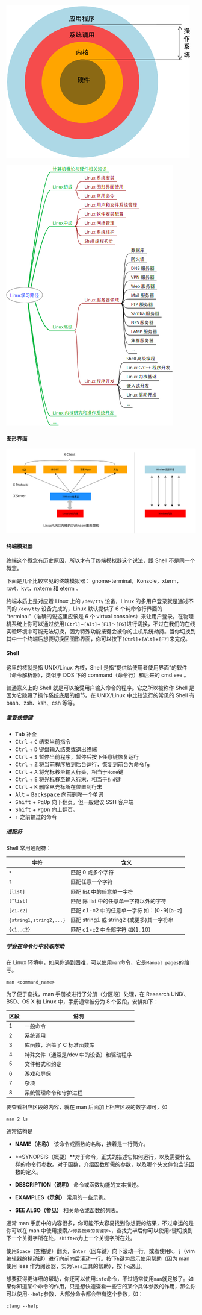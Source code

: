 ![图1-1](1-1.png)

![1](1-8.png)

#### 图形界面

![1](2-1.png)

#### 终端模拟器

终端这个概念有历史原因，所以才有了终端模拟器这个说法，跟 Shell 不是同一个概念。

下面是几个比较常见的终端模拟器： gnome-terminal，Konsole，xterm，rxvt，kvt，nxterm 和 eterm 。

终端本质上是对应着 Linux 上的 `/dev/tty` 设备，Linux 的多用户登录就是通过不同的 `/dev/tty` 设备完成的，Linux 默认提供了 6 个纯命令行界面的 “terminal”（准确的说这里应该是 6 个 virtual consoles）来让用户登录。在物理机系统上你可以通过使用`[Ctrl]`+`[Alt]`+`[F1]～[F6]`进行切换，不过在我们的在线实验环境中可能无法切换，因为特殊功能按键会被你的主机系统劫持。当你切换到其中一个终端后想要切换回图形界面，你可以按下`[Ctrl]`+`[Alt]`+`[F7]`来完成。

#### Shell 

这里的核就是指 UNIX/Linux 内核，Shell 是指“提供给使用者使用界面”的软件（命令解析器），类似于 DOS 下的 command（命令行）和后来的 cmd.exe 。

普通意义上的 Shell 就是可以接受用户输入命令的程序。它之所以被称作 Shell 是因为它隐藏了操作系统底层的细节。在 UNIX/Linux 中比较流行的常见的 Shell 有 bash、zsh、ksh、csh 等等。

##### 重要快捷键

- <kbd>Tab</kbd> 补全
- <kbd>Ctrl</kbd> + <kbd>C</kbd> 结束当前指令
- <kbd>Ctrl</kbd> + <kbd>D</kbd> 键盘输入结束或退出终端
- <kbd>Ctrl</kbd> + <kbd>S</kbd> 暂停当前程序，暂停后按下任意键恢复运行
- <kbd>Ctrl</kbd> + <kbd>Z</kbd>  将当前程序放到后台运行，恢复到前台为命令`fg`
- <kbd>Ctrl</kbd> + <kbd>A</kbd> 将光标移至输入行头，相当于`Home`键
- <kbd>Ctrl</kbd> + <kbd>E</kbd> 将光标移至输入行末，相当于`End`键
- <kbd>Ctrl</kbd> + <kbd>K</kbd> 删除从光标所在位置到行末
- <kbd>Alt</kbd> + <kbd>Backspace</kbd> 向前删除一个单词
- <kbd>Shift</kbd> + <kbd>PgUp</kbd> 向下翻页。但一般建议 SSH 客户端
- <kbd>Shift</kbd> + <kbd>PgDn</kbd> 向上翻页。
- <kbd>↑</kbd> 之前输过的命令

##### 通配符

Shell 常用通配符：

| 字符                    | 含义                                       |
| ----------------------- | ------------------------------------------ |
| `*`                     | 匹配 0 或多个字符                          |
| `?`                     | 匹配任意一个字符                           |
| `[list]`                | 匹配 list 中的任意单一字符                 |
| `[^list]`               | 匹配 除 list 中的任意单一字符以外的字符    |
| `[c1-c2]`               | 匹配 c1-c2 中的任意单一字符 如：[0-9][a-z] |
| `{string1,string2,...}` | 匹配 string1 或 string2 (或更多)其一字符串 |
| `{c1..c2}`              | 匹配 c1-c2 中全部字符 如{1..10}            |

##### 学会在命令行中获取帮助

在 Linux 环境中，如果你遇到困难，可以使用`man`命令，它是`Manual pages`的缩写。

```
man <command_name>
```

为了便于查找，man 手册被进行了分册（分区段）处理，在 Research UNIX、BSD、OS X 和 Linux 中，手册通常被分为 8 个区段，安排如下：

| 区段 | 说明                                      |
| ---- | ----------------------------------------- |
| 1    | 一般命令                                  |
| 2    | 系统调用                                  |
| 3    | 库函数，涵盖了 C 标准函数库               |
| 4    | 特殊文件（通常是/dev 中的设备）和驱动程序 |
| 5    | 文件格式和约定                            |
| 6    | 游戏和屏保                                |
| 7    | 杂项                                      |
| 8    | 系统管理命令和守护进程                    |

要查看相应区段的内容，就在 man 后面加上相应区段的数字即可，如

```
man 2 ls
```

通常结构是

- **NAME（名称）** 该命令或函数的名称，接着是一行简介。

- **SYNOPSIS（概要）**对于命令，正式的描述它如何运行，以及需要什么样的命令行参数。对于函数，介绍函数所需的参数，以及哪个头文件包含该函数的定义。
- **DESCRIPTION（说明）** 命令或函数功能的文本描述。
- **EXAMPLES（示例）** 常用的一些示例。
- **SEE ALSO（参见）** 相关命令或函数的列表。

通常 man 手册中的内容很多，你可能不太容易找到你想要的结果，不过幸运的是你可以在 man 中使用搜索`/<你要搜索的关键字>`，查找完毕后你可以使用`n`键切换到下一个关键字所在处，`shift+n`为上一个关键字所在处。

使用`Space`（空格键）翻页，`Enter`（回车键）向下滚动一行，或者使用`k`，`j`（vim 编辑器的移动键）进行向前向后滚动一行。按下`h`键为显示使用帮助（因为 man 使用 less 作为阅读器，实为`less`工具的帮助），按下`q`退出。

想要获得更详细的帮助，你还可以使用`info`命令，不过通常使用`man`就足够了。如果你知道某个命令的作用，只是想快速查看一些它的某个具体参数的作用，那么你可以使用`--help`参数，大部分命令都会带有这个参数，如：

```
clang --help
```

